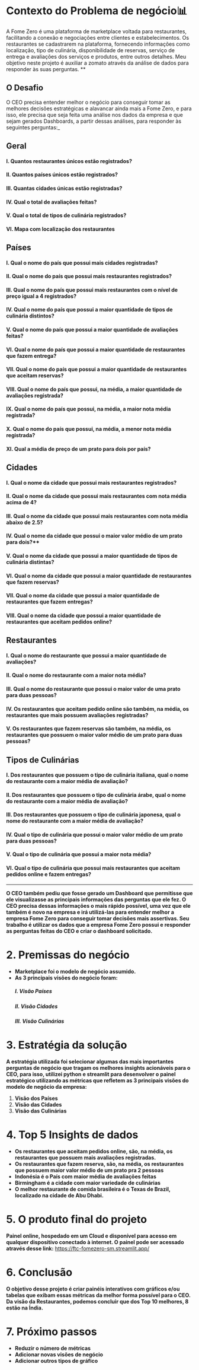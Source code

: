 # Contexto do Problema de negócio📊

A Fome Zero é uma plataforma de marketplace voltada para restaurantes, facilitando a conexão e negociações entre clientes e estabelecimentos. Os restaurantes se cadastrarem na plataforma, fornecendo informações como localização, tipo de culinária, disponibilidade de reservas, serviço de entrega e avaliações dos serviços e produtos, entre outros detalhes. Meu objetivo neste projeto é auxiliar a zomato através da análise de dados para responder às suas perguntas. 
**

## O Desafio

O CEO precisa entender melhor o negócio para conseguir tomar as melhores decisões estratégicas e alavancar ainda mais a
Fome Zero, e para isso, ele precisa que seja feita uma análise nos dados da empresa e que sejam gerados Dashboards, a partir dessas análises, para responder
às seguintes perguntas:_

 ## Geral
   #### I. Quantos restaurantes únicos estão registrados? 
   #### II. Quantos países únicos estão registrados?
   #### III. Quantas cidades únicas estão registradas?
   #### IV. Qual o total de avaliações feitas?
   #### V. Qual o total de tipos de culinária registrados?
   #### VI. Mapa com localização dos restaurantes
##  Países
   #### I. Qual o nome do país que possui mais cidades registradas?
   #### II. Qual o nome do país que possui mais restaurantes registrados?
   #### III. Qual o nome do país que possui mais restaurantes com o nível de preço igual a 4 registrados?
   #### IV. Qual o nome do país que possui a maior quantidade de tipos de culinária distintos?
   #### V. Qual o nome do país que possui a maior quantidade de avaliações feitas?
   #### VI. Qual o nome do país que possui a maior quantidade de restaurantes que fazem entrega?
   #### VII. Qual o nome do país que possui a maior quantidade de restaurantes que aceitam reservas?
   #### VIII. Qual o nome do país que possui, na média, a maior quantidade de avaliações registrada?
   #### IX. Qual o nome do país que possui, na média, a maior nota média registrada?
   #### X. Qual o nome do país que possui, na média, a menor nota média registrada?
   #### XI. Qual a média de preço de um prato para dois por país?


 ## Cidades
   #### I. Qual o nome da cidade que possui mais restaurantes registrados?
   #### II. Qual o nome da cidade que possui mais restaurantes com nota média acima de 4?
   #### III. Qual o nome da cidade que possui mais restaurantes com nota média abaixo de 2.5?
   #### IV. Qual o nome da cidade que possui o maior valor médio de um prato para dois?**
   #### V. Qual o nome da cidade que possui a maior quantidade de tipos de culinária distintas?
   #### VI. Qual o nome da cidade que possui a maior quantidade de restaurantes que fazem reservas?
   #### VII. Qual o nome da cidade que possui a maior quantidade de restaurantes que fazem entregas?
   #### VIII. Qual o nome da cidade que possui a maior quantidade de restaurantes que aceitam pedidos online?
   
 ## Restaurantes
   #### I. Qual o nome do restaurante que possui a maior quantidade de avaliações?
   #### II. Qual o nome do restaurante com a maior nota média?
   #### III. Qual o nome do restaurante que possui o maior valor de uma prato para duas pessoas?
   #### IV. Os restaurantes que aceitam pedido online são também, na média, os restaurantes que mais possuem avaliações registradas?
   #### V. Os restaurantes que fazem reservas são também, na média, os restaurantes que possuem o maior valor médio de um prato para duas pessoas?

    
 ## Tipos de Culinárias
   #### I. Dos restaurantes que possuem o tipo de culinária italiana, qual o nome do restaurante com a maior média de avaliação?
   #### II. Dos restaurantes que possuem o tipo de culinária árabe, qual o nome do restaurante com a maior média de avaliação?
   #### III. Dos restaurantes que possuem o tipo de culinária japonesa, qual o nome do restaurante com a maior média de avaliação?
   #### IV. Qual o tipo de culinária que possui o maior valor médio de um prato para duas pessoas?
   #### V. Qual o tipo de culinária que possui a maior nota média?
   #### VI. Qual o tipo de culinária que possui mais restaurantes que aceitam pedidos online e fazem entregas?
   ---

__O CEO também pediu que fosse gerado um Dashboard que permitisse que ele
visualizasse as principais informações das perguntas que ele fez. O CEO precisa
dessas informações o mais rápido possível, uma vez que ele também é novo na
empresa e irá utilizá-las para entender melhor a empresa Fome Zero para conseguir
tomar decisões mais assertivas.
Seu trabalho é utilizar os dados que a empresa Fome Zero possui e responder as
perguntas feitas do CEO e criar o dashboard solicitado.__

# 2. Premissas do negócio

- **Marketplace foi o modelo de negócio assumido.**
- **As 3 principais visões do negócio foram:** 
  ##### I. Visão Países
  ##### II. Visão Cidades
  ##### III. Visão Culinárias

# 3. **Estratégia da solução**

**A estratégia utilizada foi selecionar algumas das mais importantes perguntas de negócio que tragam os melhores insights acionáveis para o CEO,
para isso, utilizei python e streamlit para desenvolver o painel estratégico utilizando as métricas que
refletem as 3 principais visões do modelo de negócio da empresa:**

1. **Visão dos Países**
2. **Visão das Cidades**
3. **Visão das Culinárias**


# 4. **Top 5 Insights de dados**

- **Os restaurantes que aceitam pedidos online, são, na média, os restaurantes que possuem mais avaliações registradas.**
- **Os restaurantes que fazem reserva, são, na média, os restaurantes que possuem maior valor médio de um prato pra 2 pessoas**
- **Indonésia é o País com maior média de avaliações feitas**
- **Birmingham é a cidade com maior variedade de culinárias**
- **O melhor restaurante de comida brasileira é o Texas de Brazil, localizado na cidade de Abu Dhabi.**

# 5. **O produto final do projeto**

**Painel online, hospedado em um Cloud e disponível para acesso em
qualquer dispositivo conectado à internet.
O painel pode ser acessado através desse link:** https://ftc-fomezero-sm.streamlit.app/

# 6. **Conclusão**

**O objetivo desse projeto é criar painéis interativos com gráficos e/ou tabelas
que exibam essas métricas da melhor forma possível para o CEO.
Da visão da Restaurantes, podemos concluir que dos Top 10 melhores, 8 estão na Índia.**

# **7. Próximo passos**

- **Reduzir o número de métricas**
- **Adicionar novas visões de negócio**
- **Adicionar outros tipos de gráfico**

